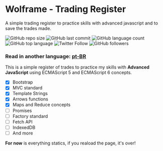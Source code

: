 # Wolframe - Trading Register
A simple trading register to practice skills with advanced javascript and to save the trades made.

![GitHub repo size](https://img.shields.io/github/repo-size/gabrielgyns/trading-register-wolframe)
![GitHub last commit](https://img.shields.io/github/last-commit/gabrielgyns/trading-register-wolframe)
![GitHub language count](https://img.shields.io/github/languages/count/gabrielgyns/trading-register-wolframe)
![GitHub top language](https://img.shields.io/github/languages/top/gabrielgyns/trading-register-wolframe)
![Twitter Follow](https://img.shields.io/twitter/follow/gabrielgyns?label=Follow%20me&style=social)
![GitHub followers](https://img.shields.io/github/followers/gabrielgyns?label=My%20github&style=social)

### Read in another language: [pt-BR](translations/README-pt.md)
          
This is a simple register of trades to practice my skills with **Advanced JavaScript** using ECMAScript 5 and ECMAScript 6 concepts.
- [x] Bootstrap
- [x] MVC standard
- [x] Template Strings
- [x] Arrows functions
- [x] Maps and Reduce concepts
- [ ] Promises
- [ ] Factory standard
- [ ] Fetch API
- [ ] IndexedDB
- [ ] And more

**For now** is everything statics, if you reaload the page, it's over!
